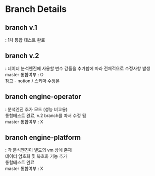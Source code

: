 # Branch Details

## branch v.1
: 1차 통합 테스트 완료

## branch v.2
: 데이터 분석엔진에 사용할 변수 값들을 추가함에 따라 전체적으로 수정사항 발생  
master 통합여부 : O  
참고 - notion / 스키마 수정본  

## branch engine-operator
: 분석엔진 추가 모드 (성능 비교용)  
통합테스트 완료, v.2 branch를 따서 수정 됨  
master 통합여부 : X

## branch engine-platform
: 각 분석엔진이 별도의 vm 상에 존재  
데이터 암호화 및 복호화 기능 추가  
통합테스트 완료  
master 통합여부 : X  
